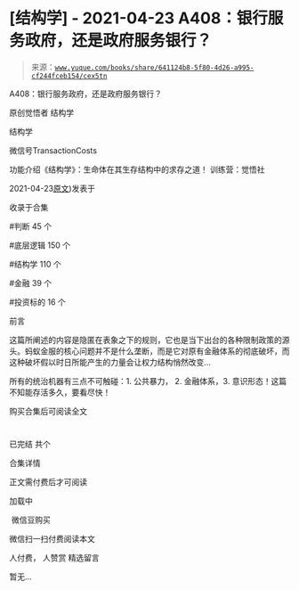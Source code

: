 # [结构学] - 2021-04-23 A408：银行服务政府，还是政府服务银行？

> 来源：[`www.yuque.com/books/share/641124b8-5f80-4d26-a995-cf244fceb154/cex5tn`](https://www.yuque.com/books/share/641124b8-5f80-4d26-a995-cf244fceb154/cex5tn)



A408：银行服务政府，还是政府服务银行？ 

原创觉悟者 结构学 

结构学 

微信号TransactionCosts 

功能介绍《结构学》：生命体在其生存结构中的求存之道！ 训练营：觉悟社 

2021-04-23[原文](https://mp.weixin.qq.com/s?__biz=MzIzMDYwOTM0Mg==&mid=2247485566&idx=1&sn=b2f8e7b1e23373d274e85d7cc07742e8&chksm=e8b190afdfc619b91c650812d3dd523bd26305e4d1913d93b60c97e89a7f85a132318af2eb7a#rd))发表于 

收录于合集 

#判断 45 个 

#底层逻辑 150 个 

#结构学 110 个 

#金融 39 个 

#投资标的 16 个 

前言 

这篇所阐述的内容是隐匿在表象之下的规则，它也是当下出台的各种限制政策的源头。蚂蚁金服的核心问题并不是什么垄断，而是它对原有金融体系的彻底破坏，而这种破坏假以时日所能产生的力量会让权力结构悄然改变… 

所有的统治机器有三点不可触碰：1\. 公共暴力， 2\. 金融体系，3\. 意识形态！这篇不知能存活多久，要看尽快！ 

购买合集后可阅读全文 

# 

已完结 共个 

合集详情 

正文需付费后才可阅读 

加载中 

 微信豆购买 

微信扫一扫付费阅读本文 

人付费， 人赞赏 <ne-h3 id="fYhYG" data-lake-id="fYhYG"><ne-heading-ext><ne-heading-anchor></ne-heading-anchor><ne-heading-fold></ne-heading-fold></ne-heading-ext><ne-heading-content>精选留言</ne-heading-content></ne-h3> 

暂无...